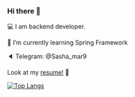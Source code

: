 ### Hi there 👋
💻 I am backend developer.

🌱 I’m currently learning Spring Framework

🔈 Telegram: @Sasha_mar9

Look at my [resume!](https) 🍰


[![Top Langs](https://github-readme-stats.vercel.app/api/top-langs/?username=pichkasik&layout=compact)](https://github.com/anuraghazra/github-readme-stats)



<!--
**pichkasik/pichkasik** is a ✨ _special_ ✨ repository because its `README.md` (this file) appears on your GitHub profile.

Here are some ideas to get you started:

- 🔭 I’m currently working on ...
- 🌱 I’m currently learning ...
- 👯 I’m looking to collaborate on ...
- 🤔 I’m looking for help with ...
- 💬 Ask me about ...
- 📫 How to reach me: ...
- 😄 Pronouns: ...
- ⚡ Fun fact: ...
-->
